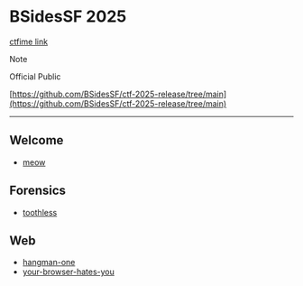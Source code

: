 # BSidesSF 2025

[ctfime link](https://ctftime.org/event/2721)

> [!NOTE]
> Official Public
>
> [https://github.com/BSidesSF/ctf-2025-release/tree/main](https://github.com/BSidesSF/ctf-2025-release/tree/main)

---
## Welcome
- [meow](https://github.com/gikewen/CTF-writeup/blob/main/BSidesSF%202025/meow_your-browser-hates-you/README.md)

## Forensics
- [toothless](https://github.com/isip-hs-whoami/CTF-writeup/blob/main/BSidesSF%202025/toothless_hangman-one/writeup.md)

## Web
- [hangman-one](https://github.com/isip-hs-whoami/CTF-writeup/blob/main/BSidesSF%202025/toothless_hangman-one/writeup.md)
- [your-browser-hates-you](https://github.com/gikewen/CTF-writeup/blob/main/BSidesSF%202025/meow_your-browser-hates-you/README.md)
